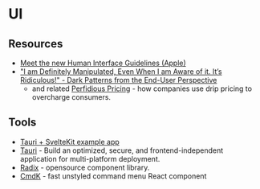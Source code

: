 # UI

## Resources

- [Meet the new Human Interface Guidelines (Apple)](https://developer.apple.com/news/?id=v8a3aetj)
- ["I am Definitely Manipulated, Even When I am Aware of it. It’s Ridiculous!" - Dark Patterns from the End-User Perspective](https://arxiv.org/pdf/2104.12653.pdf)
  - and related [Perfidious Pricing](https://passingtime.substack.com/p/perfidious-pricing) - how companies use drip pricing to overcharge consumers.

## Tools

- [Tauri + SvelteKit example app](https://github.com/Stijn-B/tauri-sveltekit-example)
- [Tauri](https://tauri.app/) - Build an optimized, secure, and frontend-independent application for multi-platform deployment.
- [Radix](https://www.radix-ui.com/) - opensource component library.
- [CmdK](https://github.com/pacocoursey/cmdk) - fast unstyled command menu React component
